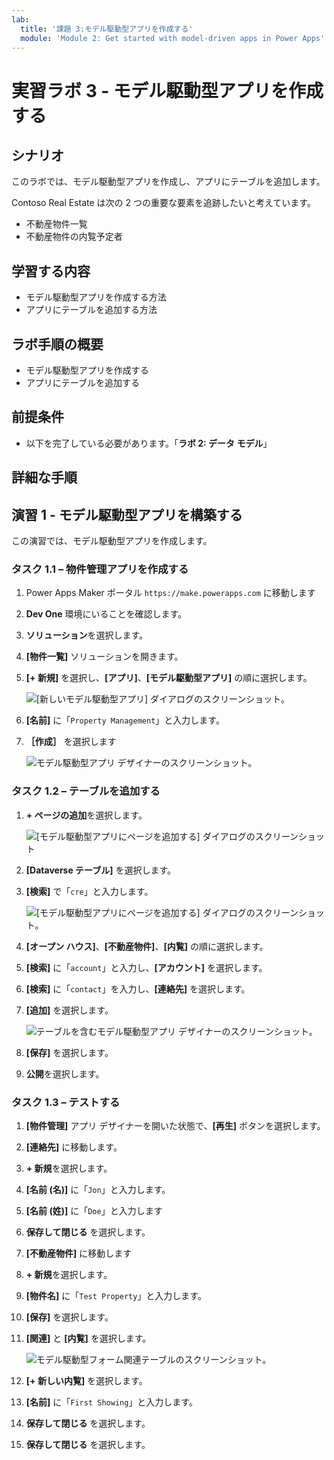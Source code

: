 ```yaml
---
lab:
  title: '課題 3:モデル駆動型アプリを作成する'
  module: 'Module 2: Get started with model-driven apps in Power Apps'
---
```


# 実習ラボ 3 - モデル駆動型アプリを作成する

## シナリオ

このラボでは、モデル駆動型アプリを作成し、アプリにテーブルを追加します。

Contoso Real Estate は次の 2 つの重要な要素を追跡したいと考えています。

- 不動産物件一覧
- 不動産物件の内覧予定者

## 学習する内容

- モデル駆動型アプリを作成する方法
- アプリにテーブルを追加する方法

## ラボ手順の概要

- モデル駆動型アプリを作成する
- アプリにテーブルを追加する
  
## 前提条件

- 以下を完了している必要があります。「**ラボ 2: データ モデル**」


## 詳細な手順

## 演習 1 - モデル駆動型アプリを構築する

この演習では、モデル駆動型アプリを作成します。

### タスク 1.1 – 物件管理アプリを作成する

1. Power Apps Maker ポータル `https://make.powerapps.com` に移動します

1. **Dev One** 環境にいることを確認します。

1. **ソリューション**を選択します。

1. **[物件一覧]** ソリューションを開きます。

1. **[+ 新規]** を選択し、**[アプリ]**、**[モデル駆動型アプリ]** の順に選択します。

    ![[新しいモデル駆動型アプリ] ダイアログのスクリーンショット。](../media/new-mda.png)

1. **[名前]** に「`Property Management`」と入力します。

1. **［作成］** を選択します

    ![モデル駆動型アプリ デザイナーのスクリーンショット。](../media/mda-designer.png)


### タスク 1.2 – テーブルを追加する

1. **+ ページの追加**を選択します。

    ![[モデル駆動型アプリにページを追加する] ダイアログのスクリーンショット](../media/mda-new-page.png)

1. **[Dataverse テーブル]** を選択します。

1. **[検索]** で「`cre`」と入力します。

    ![[モデル駆動型アプリにページを追加する] ダイアログのスクリーンショット。](../media/mda-add-tables.png)

1. **[オープン ハウス]**、**[不動産物件]**、**[内覧]** の順に選択します。

1. **[検索]** に「`account`」と入力し、**[アカウント]** を選択します。

1. **[検索]** に「`contact`」を入力し、**[連絡先]** を選択します。

1. **[追加]** を選択します。

    ![テーブルを含むモデル駆動型アプリ デザイナーのスクリーンショット。](../media/mda-designer-with-tables.png)

1. **[保存]** を選択します。

1. **公開**を選択します。


### タスク 1.3 – テストする

1. **[物件管理]** アプリ デザイナーを開いた状態で、**[再生]** ボタンを選択します。

1. **[連絡先]** に移動します。

1. **+ 新規**を選択します。

1. **[名前 (名)]** に「`Jon`」と入力します。

1. **[名前 (姓)]** に「`Doe`」と入力します

1. **保存して閉じる** を選択します。

1. **[不動産物件]** に移動します

1. **+ 新規**を選択します。

1. **[物件名]** に「`Test Property`」と入力します。

1. **[保存]** を選択します。

1. **[関連]** と **[内覧]** を選択します。

    ![モデル駆動型フォーム関連テーブルのスクリーンショット。](../media/mda-related-records.png)

1. **[+ 新しい内覧]** を選択します。

1. **[名前]** に「`First Showing`」と入力します。

1. **保存して閉じる** を選択します。

1. **保存して閉じる** を選択します。

